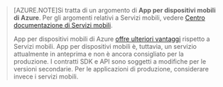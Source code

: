 >[AZURE.NOTE]Si tratta di un argomento di **App per dispositivi mobili di Azure**. Per gli argomenti relativi a Servizi mobili, vedere [Centro documentazione di Servizi mobili](/documentation/services/mobile-services/).
>
>App per dispositivi mobili di Azure [offre ulteriori vantaggi](app-service-mobile-value-prop-migration-from-mobile-services-preview.md) rispetto a Servizi mobili. App per dispositivi mobili è, tuttavia, un servizio attualmente in anteprima e non è ancora consigliato per la produzione. I contratti SDK e API sono soggetti a modifiche per le versioni secondarie. Per le applicazioni di produzione, considerare invece i servizi mobili.

<!---HONumber=Oct15_HO3-->